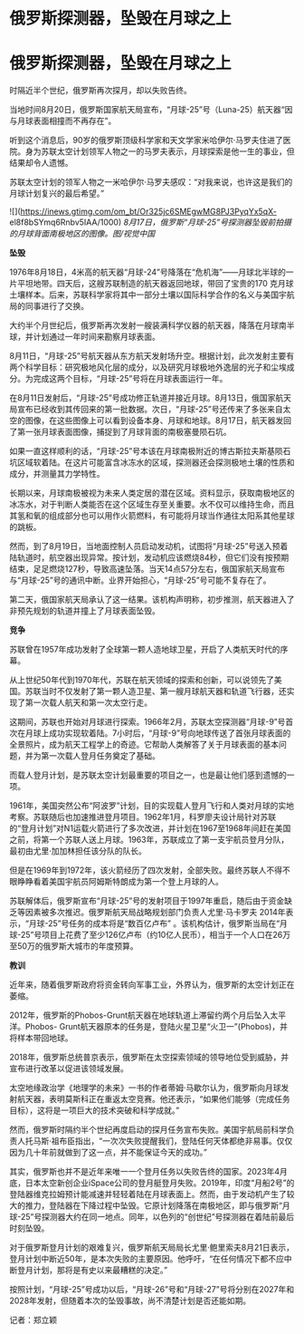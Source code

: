 # 俄罗斯探测器，坠毁在月球之上

# 俄罗斯探测器，坠毁在月球之上

时隔近半个世纪，俄罗斯再次探月，却以失败告终。

当地时间8月20日，俄罗斯国家航天局宣布，“月球-25”号（Luna-25）航天器“因与月球表面相撞而不再存在”。

听到这个消息后，90岁的俄罗斯顶级科学家和天文学家米哈伊尔·马罗夫住进了医院。身为苏联太空计划领军人物之一的马罗夫表示，月球探索是他一生的事业，但结果却令人遗憾。

苏联太空计划的领军人物之一米哈伊尔·马罗夫感叹：“对我来说，也许这是我们的月球计划复兴的最后希望。”

![](https://inews.gtimg.com/om_bt/Or325jc6SMEgwMG8PJ3PyqYx5qX-
el8f8bSYmq6Rnbv5IAA/1000) _8月17日，俄罗斯“月球-25”号探测器坠毁前拍摄的月球背面南极地区的图像。图/视觉中国_

**坠毁**

1976年8月18日，4米高的航天器“月球-24”号降落在“危机海”——月球北半球的一片平坦地带。四天后，这艘苏联制造的航天器返回地球，带回了宝贵的170
克月球土壤样本。后来，苏联科学家将其中一部分土壤以国际科学合作的名义与美国宇航局的同事进行了交换。

大约半个月世纪后，俄罗斯再次发射一艘装满科学仪器的航天器，降落在月球南半球，并计划通过一年时间来勘察月球表面。

8月11日，“月球-25”号航天器从东方航天发射场升空。根据计划，此次发射主要有两个科学目标：研究极地风化层的成分，以及研究月球极地外逸层的光子和尘埃成分。为完成这两个目标，“月球-25”号将在月球表面运行一年。

在8月11日发射后，“月球-25”号成功修正轨道并接近月球。8月13日，俄国家航天局宣布已经收到其传回来的第一批数据。次日，“月球-25”号还传来了多张来自太空的图像，在这些图像上可以看到设备本身、月球和地球。8月17日，航天器发回了第一张月球表面图像，捕捉到了月球背面的南极塞曼陨石坑。

如果一直这样顺利的话，“月球-25”号本该在月球南极附近的博古斯拉夫斯基陨石坑区域软着陆。在这片可能富含冰冻水的区域，探测器还会探测极地土壤的性质和成分，并测量其力学特性。

长期以来，月球南极被视为未来人类定居的潜在区域。资料显示，获取南极地区的冰冻水，对于判断人类能否在这个区域生存至关重要。水不仅可以维持生命，而且其氢和氧的组成部分也可以用作火箭燃料，有可能将月球当作通往太阳系其他星球的跳板。

然而，到了8月19日，当地面控制人员启动发动机，试图将“月球-25”号送入预着陆轨道时，航空器出现异常。按计划，发动机应该燃烧84秒，但它们没有按预期结束，足足燃烧127秒，导致高速坠落。当天14点57分左右，俄国家航天局宣布与“月球-25”号的通讯中断。业界开始担心，“月球-25”号可能不复存在了。

第二天，俄国家航天局承认了这一结果。该机构声明称，初步推测，航天器进入了非预先规划的轨道并撞上了月球表面坠毁。

**竞争**

苏联曾在1957年成功发射了全球第一颗人造地球卫星，开启了人类航天时代的序幕。

从上世纪50年代到1970年代，苏联在航天领域的探索和创新，可以说领先了美国。苏联当时不仅发射了第一颗人造卫星、第一艘月球航天器和轨道飞行器，还实现了第一次载人航天和第一次太空行走。

这期间，苏联也开始对月球进行探索。1966年2月，苏联太空探测器“月球-9”号首次在月球上成功实现软着陆。7小时后，“月球-9”号向地球传送了首张月球表面的全景照片，成为航天工程学上的奇迹。它帮助人类解答了关于月球表面的基本问题，并为第一次载人登月任务奠定了基础。

而载人登月计划，是苏联太空计划最重要的项目之一，也是最让他们感到遗憾的一项。

1961年，美国突然公布“阿波罗”计划，目的实现载人登月飞行和人类对月球的实地考察。苏联随后也加速推进登月项目。1962年1月，科罗廖夫设计局针对苏联的“登月计划”对N1运载火箭进行了多次改进，并计划在1967至1968年间赶在美国之前，将第一个苏联人送上月球。1963年，苏联成立了第一支宇航员登月分队，最初由尤里·加加林担任该分队的队长。

但是在1969年到1972年，该火箭经历了四次发射，全部失败。最终苏联人不得不眼睁睁看着美国宇航员阿姆斯特朗成为第一个登上月球的人。

苏联解体后，俄罗斯宣布“月球-25”号的发射项目于1997年重启，随后由于资金缺乏等因素被多次推迟。俄罗斯航天局战略规划部门负责人尤里·马卡罗夫
2014年表示，“月球-25”号任务的成本将是“数百亿卢布”
。该机构估计，俄罗斯当局在“月球-25”号项目上花费了至少126亿卢布（约10亿人民币），相当于一个人口在26万至50万的俄罗斯大城市的年度预算。

**教训**

近年来，随着俄罗斯政府将资金转向军事工业，外界认为，俄罗斯的太空计划正在萎缩。

2012年，俄罗斯的Phobos-Grunt航天器在地球轨道上滞留约两个月后坠入太平洋。Phobos-
Grunt航天器原本的任务是，登陆火星卫星“火卫一”(Phobos)，并将样本带回地球。

2018年，俄罗斯总统普京表示，俄罗斯在太空探索领域的领导地位受到威胁，并宣布进行改革以促进该领域发展。

太空地缘政治学《地理学的未来》一书的作者蒂姆·马歇尔认为，俄罗斯向月球发射航天器，表明莫斯科正在重返太空竞赛。他还表示，“如果他们能够（完成任务目标），这将是一项巨大的技术突破和科学成就。”

然而，俄罗斯时隔约半个世纪再度启动的探月任务宣布失败。美国宇航局前科学负责人托马斯·祖布臣指出，“一次次失败提醒我们，登陆任何天体都绝非易事。仅仅因为几十年前就做到了这一点，并不能保证今天的成功。”

其实，俄罗斯也并不是近年来唯一一个登月任务以失败告终的国家。2023年4月底，日本太空新创企业iSpace公司的登月艇登月失败。2019年，印度“月船2号”的登陆器维克拉姆预计能减速并轻轻着陆在月球表面上。然而，由于发动机产生了较大的推力，登陆器在下降过程中坠毁。它原计划降落在南极地区，即与俄罗斯“月球-25”号探测器大约在同一地点。同年，以色列的“创世纪”号探测器在着陆前最后时刻坠毁。

对于俄罗斯登月计划的艰难复兴，俄罗斯航天局局长尤里·鲍里索夫8月21日表示，登月计划中断近50年，是本次失败的主要原因。他呼吁，“在任何情况下都不应中断登月计划，那将是有史以来最糟糕的决定。”

按照计划，“月球-25”号成功以后，“月球-26”号和“月球-27”号将分别在2027年和2028年发射，但随着本次的坠毁事故，尚不清楚计划是否还能如期。

记者：郑立颖

